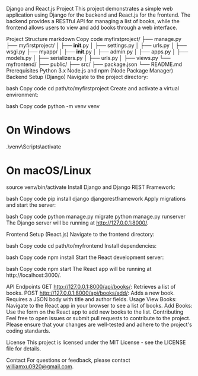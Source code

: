 Django and React.js Project
This project demonstrates a simple web application using Django for the backend and React.js for the frontend. The backend provides a RESTful API for managing a list of books, while the frontend allows users to view and add books through a web interface.

Project Structure
markdown
Copy code
myfirstproject/
├── manage.py
├── myfirstproject/
│   ├── __init__.py
│   ├── settings.py
│   ├── urls.py
│   ├── wsgi.py
├── myapp/
│   ├── __init__.py
│   ├── admin.py
│   ├── apps.py
│   ├── models.py
│   ├── serializers.py
│   ├── urls.py
│   ├── views.py
└── myfrontend/
    ├── public/
    ├── src/
    ├── package.json
    └── README.md
Prerequisites
Python 3.x
Node.js and npm (Node Package Manager)
Backend Setup (Django)
Navigate to the project directory:

bash
Copy code
cd path/to/myfirstproject
Create and activate a virtual environment:

bash
Copy code
python -m venv venv
# On Windows
.\venv\Scripts\activate
# On macOS/Linux
source venv/bin/activate
Install Django and Django REST Framework:

bash
Copy code
pip install django djangorestframework
Apply migrations and start the server:

bash
Copy code
python manage.py migrate
python manage.py runserver
The Django server will be running at http://127.0.0.1:8000/.

Frontend Setup (React.js)
Navigate to the frontend directory:

bash
Copy code
cd path/to/myfrontend
Install dependencies:

bash
Copy code
npm install
Start the React development server:

bash
Copy code
npm start
The React app will be running at http://localhost:3000/.

API Endpoints
GET http://127.0.0.1:8000/api/books/: Retrieves a list of books.
POST http://127.0.0.1:8000/api/books/add/: Adds a new book. Requires a JSON body with title and author fields.
Usage
View Books: Navigate to the React app in your browser to see a list of books.
Add Books: Use the form on the React app to add new books to the list.
Contributing
Feel free to open issues or submit pull requests to contribute to the project. Please ensure that your changes are well-tested and adhere to the project's coding standards.

License
This project is licensed under the MIT License - see the LICENSE file for details.

Contact
For questions or feedback, please contact williamxu0920@gmail.com.

